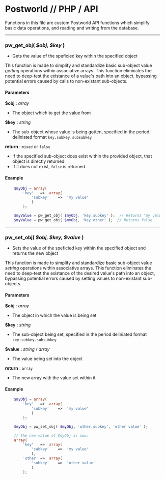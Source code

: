 # Postworld // PHP / API

Functions in this file are custom Postworld API functions which simplify basic data operations, and reading and writing from the database.

------

### pw_get_obj( *$obj, $key* )
- Gets the value of the speficied key within the specified object

This function is made to simplify and standardize basic sub-object value *getting* operations within associative arrays. This function eliminates the need to deep-test the existance of a value's path into an object, bypassing potential errors caused by calls to non-existant sub-objects.

#### Parameters
__$obj__ : *array*
- The object which to get the value from

__$key__ : *string*
- The sub-object whose value is being gotten, specified in the period deliniated format `key.subkey.subsubkey`

__return__ : `mixed` or `false`
- If the specified sub-object does exist within the provided object, that object is directly returned
- If it does not exist, `false` is returned

#### Example

```php
    $myObj = array(
        'key'   =>  array(
            'subkey'    =>  'my value'
            )
        );

    $myValue = pw_get_obj( $myObj, 'key.subkey' );  // Returns 'my value'
    $myValue = pw_get_obj( $myObj, 'key.other' );  // Returns false
```

------

### pw_set_obj( *$obj, $key, $value* )
- Sets the value of the speficied key within the specified object and returns the new object

This function is made to simplify and standardize basic sub-object value *setting* operations within associative arrays. This function eliminates the need to deep-test the existance of the desired value's path into an object, bypassing potential errors caused by setting values to non-existant sub-objects.

#### Parameters
__$obj__ : *array*
- The object in which the value is being set

__$key__ : *string*
- The sub-object being set, specified in the period deliniated format `key.subkey.subsubkey`

__$value__ : *string* / *array*
- The value being set into the object

__return__ : `array`
- The new array with the value set within it


#### Example

```php
    $myObj = array(
        'key'   =>  array(
            'subkey'    =>  'my value'
            )
        );

    $myObj = pw_set_obj( $myObj, 'other.subkey', 'other value' );

    // The new value of $myObj is now:
    array(
        'key'   =>  array(
            'subkey'    =>  'my value'
            ),
        'other' =>  array(
            'subkey'    =>  'other value'
            )
        );

```



